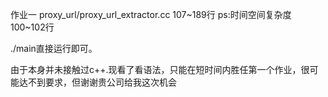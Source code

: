 作业一
proxy_url/proxy_url_extractor.cc
107~189行
ps:时间空间复杂度100~102行

./main直接运行即可。

由于本身并未接触过c++.现看了看语法，只能在短时间内胜任第一个作业，很可能达不到要求，但谢谢贵公司给我这次机会

